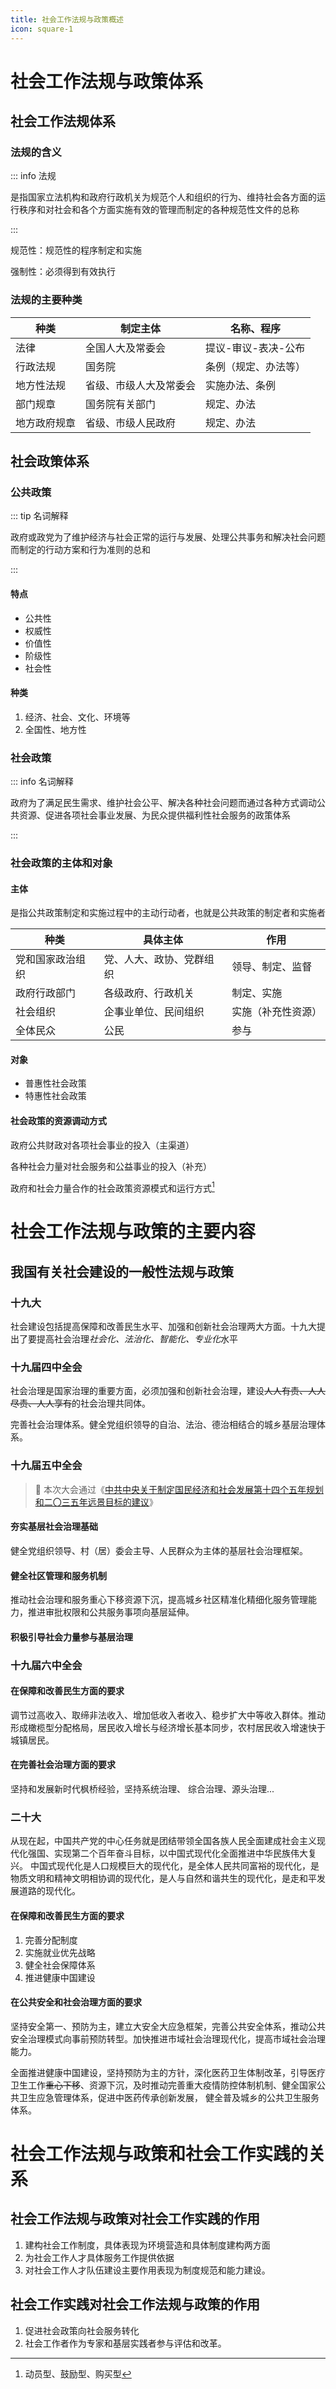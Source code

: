 ```yaml
---
title: 社会工作法规与政策概述
icon: square-1
---
```


# 社会工作法规与政策体系

## 社会工作法规体系

### 法规的含义

::: info 法规

是指国家立法机构和政府行政机关为规范个人和组织的行为、维持社会各方面的运行秩序和对社会和各个方面实施有效的管理而制定的各种规范性文件的总称

:::

规范性：规范性的程序制定和实施

强制性：必须得到有效执行

### 法规的主要种类 <Badge text="重要" type="danger" vertical="top" />

| 种类         | 制定主体               | 名称、程序           |
| ------------ | ---------------------- | -------------------- |
| 法律         | 全国人大及常委会       | 提议-审议-表决-公布  |
| 行政法规     | 国务院                 | 条例（规定、办法等） |
| 地方性法规   | 省级、市级人大及常委会 | 实施办法、条例       |
| 部门规章     | 国务院有关部门         | 规定、办法           |
| 地方政府规章 | 省级、市级人民政府     | 规定、办法           |

## 社会政策体系

### 公共政策

::: tip 名词解释

政府或政党为了维护经济与社会正常的运行与发展、处理公共事务和解决社会问题而制定的行动方案和行为准则的总和

:::

#### 特点

- 公共性
- 权威性
- 价值性
- 阶级性
- 社会性

#### 种类

1. 经济、社会、文化、环境等
2. 全国性、地方性

### 社会政策

::: info 名词解释

政府为了满足民生需求、维护社会公平、解决各种社会问题而通过各种方式调动公共资源、促进各项社会事业发展、为民众提供福利性社会服务的政策体系

:::

### 社会政策的主体和对象 <Badge text="重要" type="danger" vertical="top" />

#### 主体

是指公共政策制定和实施过程中的主动行动者，也就是公共政策的制定者和实施者

| 种类             | 具体主体                 | 作用               |
| ---------------- | ------------------------ | ------------------ |
| 党和国家政治组织 | 党、人大、政协、党群组织 | 领导、制定、监督   |
| 政府行政部门     | 各级政府、行政机关       | 制定、实施         |
| 社会组织         | 企事业单位、民间组织     | 实施（补充性资源） |
| 全体民众         | 公民                     | 参与               |

#### 对象

- 普惠性社会政策
- 特惠性社会政策

#### 社会政策的资源调动方式 <Badge text="记忆" type="tip" vertical="top" />

政府公共财政对各项社会事业的投入（主渠道）

各种社会力量对社会服务和公益事业的投入（补充）

政府和社会力量合作的社会政策资源模式和运行方式[^1]

# 社会工作法规与政策的主要内容

## 我国有关社会建设的一般性法规与政策

### 十九大

社会建设包括提高保障和改善民生水平、加强和创新社会治理两大方面。十九大提出了要提高社会治理*社会化、法治化、智能化、专业化*水平

### 十九届四中全会

社会治理是国家治理的重要方面，必须加强和创新社会治理，建设~~人人有责、人人尽责、人人享有~~的社会治理共同体。

完善社会治理体系。健全党组织领导的自治、法治、德治相结合的城乡基层治理体系。

### 十九届五中全会

> :link: 本次大会通过《[中共中央关于制定国民经济和社会发展第十四个五年规划和二〇三五年远景目标的建议](http://zhs.mofcom.gov.cn/article/zt_shisiwu/subjectcc/202107/20210703176020.shtml)》

#### 夯实基层社会治理基础

健全党组织领导、村（居）委会主导、人民群众为主体的基层社会治理框架。

#### 健全社区管理和服务机制

推动社会治理和服务重心下移资源下沉，提高城乡社区精准化精细化服务管理能力，推进审批权限和公共服务事项向基层延伸。

#### 积极引导社会力量参与基层治理

### 十九届六中全会

#### 在保障和改善民生方面的要求

调节过高收入、取缔非法收入、增加低收入者收入、稳步扩大中等收入群体。推动形成橄榄型分配格局，居民收入增长与经济增长基本同步，农村居民收入增速快于城镇居民。

#### 在完善社会治理方面的要求

坚持和发展新时代枫桥经验，坚持系统治理、 综合治理、源头治理...

### 二十大

从现在起，中国共产党的中心任务就是团结带领全国各族人民全面建成社会主义现代化强国、实现第二个百年奋斗目标，以中国式现代化全面推进中华民族伟大复兴。 中国式现代化是人口规模巨大的现代化，是全体人民共同富裕的现代化，是物质文明和精神文明相协调的现代化，是人与自然和谐共生的现代化，是走和平发展道路的现代化。

#### 在保障和改善民生方面的要求

1. 完善分配制度
2. 实施就业优先战略
3. 健全社会保障体系
4. 推进健康中国建设

#### 在公共安全和社会治理方面的要求

坚持安全第一、预防为主，建立大安全大应急框架，完善公共安全体系，推动公共安全治理模式向事前预防转型。加快推进市域社会治理现代化，提高市域社会治理能力。 

全面推进健康中国建设，坚持预防为主的方针，深化医药卫生体制改革，引导医疗卫生工作~~重心下移~~、资源下沉，及时推动完善重大疫情防控体制机制、健全国家公共卫生应急管理体系，促进中医药传承创新发展， 健全普及城乡的公共卫生服务体系。

# 社会工作法规与政策和社会工作实践的关系

## 社会工作法规与政策对社会工作实践的作用 <Badge text="正向深化" type="tip" vertical="top" />

1. 建构社会工作制度，具体表现为环境营造和具体制度建构两方面
2. 为社会工作人才具体服务工作提供依据
3. 对社会工作人才队伍建设主要作用表现为制度规范和能力建设。 

## 社会工作实践对社会工作法规与政策的作用 <Badge text="反向优化" type="warning" vertical="top" />

1. 促进社会政策向社会服务转化
2. 社会工作者作为专家和基层实践者参与评估和改革。 

[^1]:动员型、鼓励型、购买型


